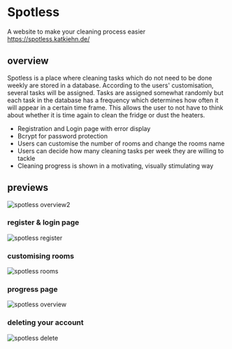 # Spotless
A website to make your cleaning process easier
https://spotless.katkiehn.de/

## overview

Spotless is a place where cleaning tasks which do not need to be done weekly are stored in a database.  According to the users' customisation, several tasks will be assigned. Tasks are assigned somewhat randomly but each task in the database has a frequency which determines how often it will appear in a certain time frame.
This allows the user to not have to think about whether it is time again to clean the fridge or dust the heaters.

- Registration and Login page with error display
- Bcrypt for password protection
- Users can customise the number of rooms and change the rooms name
- Users can decide how many cleaning tasks per week they are willing to tackle
- Cleaning progress is shown in a motivating, visually stimulating way

## previews

![spotless overview2](https://user-images.githubusercontent.com/90865431/207874229-330499a7-f9ca-42ee-ae00-58d9616186ac.gif)


### register & login page

![spotless register](https://user-images.githubusercontent.com/90865431/207874101-affc6cdb-03fe-4448-9d4a-6d55ecccb6a6.gif)

### customising rooms

![spotless rooms](https://user-images.githubusercontent.com/90865431/207874493-3b930e3b-08da-4d50-907f-cb1b5b43cc56.gif)


### progress page


![spotless overview](https://user-images.githubusercontent.com/90865431/207874818-652415cc-f007-485d-aa3c-7ffb7a00ae98.gif)


### deleting your account


![spotless delete](https://user-images.githubusercontent.com/90865431/207874898-a70b939c-32b8-4821-870f-1ad84b60b468.gif)
